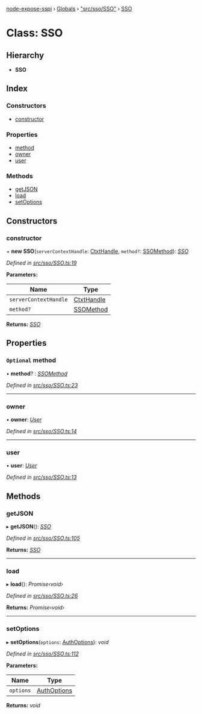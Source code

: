 [node-expose-sspi](../README.md) › [Globals](../globals.md) › ["src/sso/SSO"](../modules/_src_sso_sso_.md) › [SSO](_src_sso_sso_.sso.md)

# Class: SSO

## Hierarchy

* **SSO**

## Index

### Constructors

* [constructor](_src_sso_sso_.sso.md#constructor)

### Properties

* [method](_src_sso_sso_.sso.md#optional-method)
* [owner](_src_sso_sso_.sso.md#owner)
* [user](_src_sso_sso_.sso.md#user)

### Methods

* [getJSON](_src_sso_sso_.sso.md#getjson)
* [load](_src_sso_sso_.sso.md#load)
* [setOptions](_src_sso_sso_.sso.md#setoptions)

## Constructors

###  constructor

\+ **new SSO**(`serverContextHandle`: [CtxtHandle](../interfaces/_lib_sspi_d_.ctxthandle.md), `method?`: [SSOMethod](../modules/_src_sso_sso_.md#ssomethod)): *[SSO](_src_sso_sso_.sso.md)*

*Defined in [src/sso/SSO.ts:19](https://github.com/jlguenego/node-expose-sspi/blob/c79000f/src/sso/SSO.ts#L19)*

**Parameters:**

Name | Type |
------ | ------ |
`serverContextHandle` | [CtxtHandle](../interfaces/_lib_sspi_d_.ctxthandle.md) |
`method?` | [SSOMethod](../modules/_src_sso_sso_.md#ssomethod) |

**Returns:** *[SSO](_src_sso_sso_.sso.md)*

## Properties

### `Optional` method

• **method**? : *[SSOMethod](../modules/_src_sso_sso_.md#ssomethod)*

*Defined in [src/sso/SSO.ts:23](https://github.com/jlguenego/node-expose-sspi/blob/c79000f/src/sso/SSO.ts#L23)*

___

###  owner

• **owner**: *[User](../interfaces/_src_sso_interfaces_.user.md)*

*Defined in [src/sso/SSO.ts:14](https://github.com/jlguenego/node-expose-sspi/blob/c79000f/src/sso/SSO.ts#L14)*

___

###  user

• **user**: *[User](../interfaces/_src_sso_interfaces_.user.md)*

*Defined in [src/sso/SSO.ts:13](https://github.com/jlguenego/node-expose-sspi/blob/c79000f/src/sso/SSO.ts#L13)*

## Methods

###  getJSON

▸ **getJSON**(): *[SSO](_src_sso_sso_.sso.md)*

*Defined in [src/sso/SSO.ts:105](https://github.com/jlguenego/node-expose-sspi/blob/c79000f/src/sso/SSO.ts#L105)*

**Returns:** *[SSO](_src_sso_sso_.sso.md)*

___

###  load

▸ **load**(): *Promise‹void›*

*Defined in [src/sso/SSO.ts:26](https://github.com/jlguenego/node-expose-sspi/blob/c79000f/src/sso/SSO.ts#L26)*

**Returns:** *Promise‹void›*

___

###  setOptions

▸ **setOptions**(`options`: [AuthOptions](../interfaces/_src_sso_interfaces_.authoptions.md)): *void*

*Defined in [src/sso/SSO.ts:112](https://github.com/jlguenego/node-expose-sspi/blob/c79000f/src/sso/SSO.ts#L112)*

**Parameters:**

Name | Type |
------ | ------ |
`options` | [AuthOptions](../interfaces/_src_sso_interfaces_.authoptions.md) |

**Returns:** *void*
